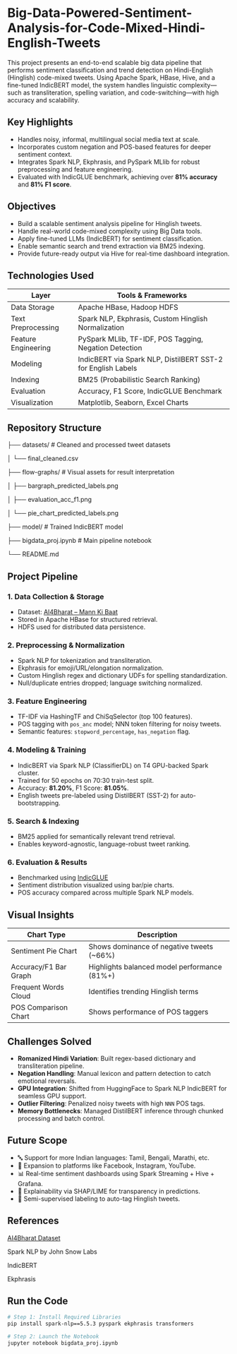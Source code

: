 # Big-Data-Powered-Sentiment-Analysis-for-Code-Mixed-Hindi-English-Tweets

This project presents an end-to-end scalable big data pipeline that performs sentiment classification and trend detection on Hindi-English (Hinglish) code-mixed tweets. Using Apache Spark, HBase, Hive, and a fine-tuned IndicBERT model, the system handles linguistic complexity—such as transliteration, spelling variation, and code-switching—with high accuracy and scalability.

## Key Highlights

- Handles noisy, informal, multilingual social media text at scale.
- Incorporates custom negation and POS-based features for deeper sentiment context.
- Integrates Spark NLP, Ekphrasis, and PySpark MLlib for robust preprocessing and feature engineering.
- Evaluated with IndicGLUE benchmark, achieving over **81% accuracy** and **81% F1 score**.

## Objectives

- Build a scalable sentiment analysis pipeline for Hinglish tweets.
- Handle real-world code-mixed complexity using Big Data tools.
- Apply fine-tuned LLMs (IndicBERT) for sentiment classification.
- Enable semantic search and trend extraction via BM25 indexing.
- Provide future-ready output via Hive for real-time dashboard integration.

## Technologies Used

| Layer               | Tools & Frameworks                                           |
|---------------------|--------------------------------------------------------------|
| Data Storage        | Apache HBase, Hadoop HDFS                                    |
| Text Preprocessing  | Spark NLP, Ekphrasis, Custom Hinglish Normalization          |
| Feature Engineering | PySpark MLlib, TF-IDF, POS Tagging, Negation Detection       |
| Modeling            | IndicBERT via Spark NLP, DistilBERT SST-2 for English Labels |
| Indexing            | BM25 (Probabilistic Search Ranking)                          |
| Evaluation          | Accuracy, F1 Score, IndicGLUE Benchmark                      |
| Visualization       | Matplotlib, Seaborn, Excel Charts                            |

## Repository Structure

├── datasets/ # Cleaned and processed tweet datasets

│ └── final_cleaned.csv

├── flow-graphs/ # Visual assets for result interpretation

│ ├── bargraph_predicted_labels.png

│ ├── evaluation_acc_f1.png

│ └── pie_chart_predicted_labels.png

├── model/ # Trained IndicBERT model

├── bigdata_proj.ipynb # Main pipeline notebook

└── README.md


## Project Pipeline

### 1. Data Collection & Storage
- Dataset: [AI4Bharat – Mann Ki Baat](https://huggingface.co/datasets/ai4bharat/Mann-ki-Baat)
- Stored in Apache HBase for structured retrieval.
- HDFS used for distributed data persistence.

### 2. Preprocessing & Normalization
- Spark NLP for tokenization and transliteration.
- Ekphrasis for emoji/URL/elongation normalization.
- Custom Hinglish regex and dictionary UDFs for spelling standardization.
- Null/duplicate entries dropped; language switching normalized.

### 3. Feature Engineering
- TF-IDF via HashingTF and ChiSqSelector (top 100 features).
- POS tagging with `pos_anc` model; NNN token filtering for noisy tweets.
- Semantic features: `stopword_percentage`, `has_negation` flag.

### 4. Modeling & Training
- IndicBERT via Spark NLP (ClassifierDL) on T4 GPU-backed Spark cluster.
- Trained for 50 epochs on 70:30 train-test split.
- Accuracy: **81.20%**, F1 Score: **81.05%**.
- English tweets pre-labeled using DistilBERT (SST-2) for auto-bootstrapping.

### 5. Search & Indexing
- BM25 applied for semantically relevant trend retrieval.
- Enables keyword-agnostic, language-robust tweet ranking.

### 6. Evaluation & Results
- Benchmarked using [IndicGLUE](https://indicnlp.ai4bharat.org/indic-glue/)
- Sentiment distribution visualized using bar/pie charts.
- POS accuracy compared across multiple Spark NLP models.


## Visual Insights

| Chart Type            | Description                                  |
|------------------------|----------------------------------------------|
| Sentiment Pie Chart    | Shows dominance of negative tweets (~66%)    |
| Accuracy/F1 Bar Graph  | Highlights balanced model performance (81%+) |
| Frequent Words Cloud   | Identifies trending Hinglish terms           |
| POS Comparison Chart   | Shows performance of POS taggers             |


## Challenges Solved

- **Romanized Hindi Variation**: Built regex-based dictionary and transliteration pipeline.
- **Negation Handling**: Manual lexicon and pattern detection to catch emotional reversals.
- **GPU Integration**: Shifted from HuggingFace to Spark NLP IndicBERT for seamless GPU support.
- **Outlier Filtering**: Penalized noisy tweets with high `NNN` POS tags.
- **Memory Bottlenecks**: Managed DistilBERT inference through chunked processing and batch control.

## Future Scope

- 🔤 Support for more Indian languages: Tamil, Bengali, Marathi, etc.
- 📱 Expansion to platforms like Facebook, Instagram, YouTube.
- 📊 Real-time sentiment dashboards using Spark Streaming + Hive + Grafana.
- 🧠 Explainability via SHAP/LIME for transparency in predictions.
- 🤖 Semi-supervised labeling to auto-tag Hinglish tweets.

## References
[AI4Bharat Dataset](https://huggingface.co/datasets/ai4bharat/Mann-ki-Baat)

Spark NLP by John Snow Labs

IndicBERT

Ekphrasis

## Run the Code

```bash
# Step 1: Install Required Libraries
pip install spark-nlp==5.5.3 pyspark ekphrasis transformers

# Step 2: Launch the Notebook
jupyter notebook bigdata_proj.ipynb

